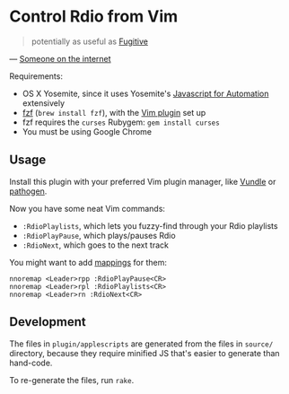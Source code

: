 # Control Rdio from Vim

> potentially as useful as [Fugitive]

&mdash; [Someone on the internet](http://www.reddit.com/r/vim/comments/2n04wj/control_rdio_from_vim/cm978ag)

[Fugitive]: https://github.com/tpope/vim-fugitive

Requirements:

* OS X Yosemite, since it uses Yosemite's [Javascript for Automation] extensively
* [fzf][fzf] (`brew install fzf`), with the [Vim plugin][fzf-vim] set up
* fzf requires the `curses` Rubygem: `gem install curses`
* You must be using Google Chrome

[Javascript for Automation]: https://developer.apple.com/library/mac/releasenotes/InterapplicationCommunication/RN-JavaScriptForAutomation/index.html
[fzf]: https://github.com/junegunn/fzf
[fzf-vim]: https://github.com/junegunn/fzf#install-as-vim-plugin

## Usage

Install this plugin with your preferred Vim plugin manager, like [Vundle] or
[pathogen].

[Vundle]: https://github.com/gmarik/Vundle.vim
[pathogen]: https://github.com/tpope/vim-pathogen

Now you have some neat Vim commands:

* `:RdioPlaylists`, which lets you fuzzy-find through your Rdio playlists
* `:RdioPlayPause`, which plays/pauses Rdio
* `:RdioNext`, which goes to the next track

You might want to add [mappings] for them:

[mappings]: http://learnvimscriptthehardway.stevelosh.com/chapters/05.html

```vim
nnoremap <Leader>rpp :RdioPlayPause<CR>
nnoremap <Leader>rpl :RdioPlaylists<CR>
nnoremap <Leader>rn :RdioNext<CR>
```

## Development

The files in `plugin/applescripts` are generated from the files in `source/`
directory, because they require minified JS that's easier to generate than
hand-code.

To re-generate the files, run `rake`.
